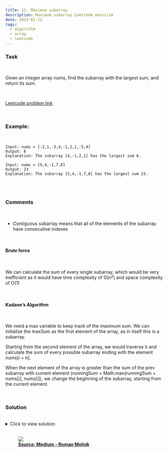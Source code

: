 ```yaml
---
title: 13. Maximum subarray
description: Maximum subarray Leetcode exercise
date: 2023-02-21
tags:
  - algorithm
  - array
  - leetcode
---
```


### Task

<br />

Given an integer array nums, find the subarray with the largest sum, and return its sum.

<br />

[Leetcode problem link](https://leetcode.com/problems/maximum-subarray/?envType=study-plan&id=data-structure-i)

<br />

### Example:

<br />

```
Input: nums = [-2,1,-3,4,-1,2,1,-5,4]
Output: 6
Explanation: The subarray [4,-1,2,1] has the largest sum 6.
```

```
Input: nums = [5,4,-1,7,8]
Output: 23
Explanation: The subarray [5,4,-1,7,8] has the largest sum 23.
```

<br />
<br />

### Comments

<br />

- Contiguous subarray means that all of the elements of the subarray have consecutive indexes

<br />

#### Brute force

<br />

We can calculate the sum of every single subarray, which would be very inefficient as it would have time complexity of O(n²) and space complexity of O(1)

<br />

#### Kadane’s Algorithm

<br />

We need a max variable to keep track of the maximum sum. We can initialize the maxSum as the first element of the array, as in itself this is a subarray.

Starting from the second element of the array, we would traverse it and calculate the sum of every possible subarray ending with the element nums[i + n].

When the next element of the array is greater than the sum of the prev subarray with current element (runningSum = Math.max(runningSum + nums[i], nums[i]), we change the beginning of the subarray, starting from the current element.

<br />

### Solution

<br />

<details>
  <summary>Click to view solution</summary>

```js
var maxSubArray = function (nums) {
  let maxSum = nums[0];
  let runningSum = 0;

  for (let i = 1; i < nums.length; i++) {
    runningSum = Math.max(runningSum + nums[i], nums[i]);
    maxSum = Math.max(maxSum, runningSum);
  }

  return maxSum;
};
```

</details>

<br />

<figure>
<img class="blogPostImage" src="../assets/images/maximumSubarray.png">
<figcaption><b><a href="https://javascript.plainenglish.io/javascript-algorithms-maximum-subarray-leetcode-15812b95bc4" target="_blank">Source: Medium - Roman Melnik</a></b></figcaption>
</figure>
